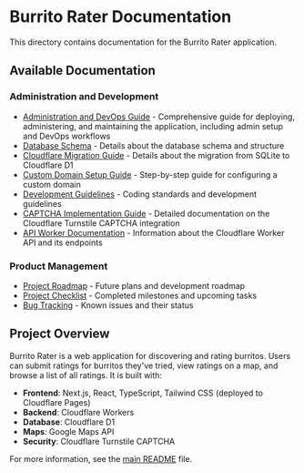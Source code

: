 # Burrito Rater Documentation

This directory contains documentation for the Burrito Rater application.

## Available Documentation

### Administration and Development

- [Administration and DevOps Guide](./ADMIN_DEVOPS.md) - Comprehensive guide for deploying, administering, and maintaining the application, including admin setup and DevOps workflows
- [Database Schema](./DATABASE_SCHEMA.md) - Details about the database schema and structure
- [Cloudflare Migration Guide](./CLOUDFLARE_MIGRATION.md) - Details about the migration from SQLite to Cloudflare D1
- [Custom Domain Setup Guide](./CUSTOM_DOMAIN.md) - Step-by-step guide for configuring a custom domain
- [Development Guidelines](../.cursorrules) - Coding standards and development guidelines
- [CAPTCHA Implementation Guide](./CAPTCHA_IMPLEMENTATION.md) - Detailed documentation on the Cloudflare Turnstile CAPTCHA integration
- [API Worker Documentation](./API_WORKER.md) - Information about the Cloudflare Worker API and its endpoints

### Product Management

- [Project Roadmap](./PRODUCT_MGMT/ROADMAP.md) - Future plans and development roadmap
- [Project Checklist](./PRODUCT_MGMT/TODO_CHECKLIST.md) - Completed milestones and upcoming tasks
- [Bug Tracking](./PRODUCT_MGMT/BUGS.md) - Known issues and their status

## Project Overview

Burrito Rater is a web application for discovering and rating burritos. Users can submit ratings for burritos they've tried, view ratings on a map, and browse a list of all ratings. It is built with:

- **Frontend**: Next.js, React, TypeScript, Tailwind CSS (deployed to Cloudflare Pages)
- **Backend**: Cloudflare Workers
- **Database**: Cloudflare D1
- **Maps**: Google Maps API
- **Security**: Cloudflare Turnstile CAPTCHA

For more information, see the [main README](../README.md) file. 